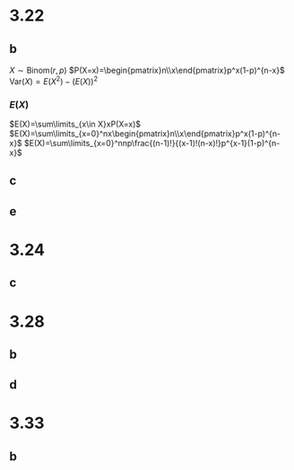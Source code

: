 # 3.22

## b

$X\sim\text{Binom}(r,p)$
$P(X=x)=\begin{pmatrix}n\\x\end{pmatrix}p^x(1-p)^{n-x}$
$\text{Var}(X)=E(X^2)-(E(X))^2$

### $E(X)$

$E(X)=\sum\limits_{x\in X}xP(X=x)$
$E(X)=\sum\limits_{x=0}^nx\begin{pmatrix}n\\x\end{pmatrix}p^x(1-p)^{n-x}$
$E(X)=\sum\limits_{x=0}^nnp\frac{(n-1)!}{(x-1)!(n-x)!}p^{x-1}(1-p)^{n-x}$

## c

## e

# 3.24

## c

# 3.28

## b

## d

# 3.33

## b
